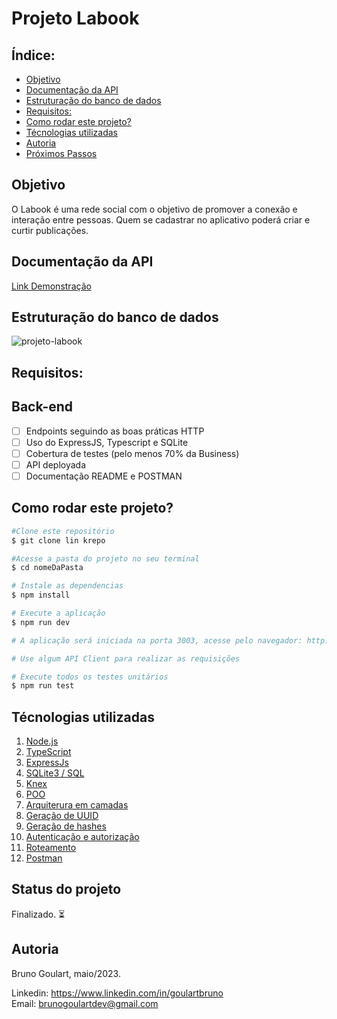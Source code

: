 # Projeto Labook

## Índice:

- <a href="#Objetivo"> Objetivo </a>
- <a href="#Documentação da API"> Documentação da API </a>
- <a href="#Estruturação do banco de dados"> Estruturação do banco de dados </a>
- <a href="#Requisitos"> Requisitos: </a>
- <a href="#Como rodar este projeto?"> Como rodar este projeto? </a>
- <a href="#Técnologias utilizadas"> Técnologias utilizadas </a>
- <a href="#Autoria"> Autoria </a>
- <a href="#Próximos Passos"> Próximos Passos </a>

## Objetivo

O Labook é uma rede social com o objetivo de promover a conexão e interação entre pessoas. Quem se cadastrar no aplicativo poderá criar e curtir publicações.

## Documentação da API

[Link Demonstração](https://documenter.getpostman.com/view/25826658/2s93mASest)

## Estruturação do banco de dados

![projeto-labook](./assets/diagram.png)

## Requisitos:

## Back-end

- [ ] Endpoints seguindo as boas práticas HTTP
- [ ] Uso do ExpressJS, Typescript e SQLite
- [ ] Cobertura de testes (pelo menos 70% da Business)
- [ ] API deployada
- [ ] Documentação README e POSTMAN

## Como rodar este projeto?

```bash
#Clone este repositório
$ git clone lin krepo

#Acesse a pasta do projeto no seu terminal
$ cd nomeDaPasta

# Instale as dependencias
$ npm install

# Execute a aplicação
$ npm run dev

# A aplicação será iniciada na porta 3003, acesse pelo navegador: http://localhost:3003

# Use algum API Client para realizar as requisições

# Execute todos os testes unitários
$ npm run test
```

## Técnologias utilizadas

1. [Node.js](https://nodejs.org/en)
2. [TypeScript](https://www.typescriptlang.org/)
3. [ExpressJs](https://expressjs.com/)
4. [SQLite3 / SQL](https://sqlite.org/index.html)
5. [Knex](https://knexjs.org/)
6. [POO](https://pt.wikipedia.org/wiki/Programa%C3%A7%C3%A3o_orientada_a_objetos)
7. [Arquiterura em camadas](https://pt.wikipedia.org/wiki/Arquitetura_multicamada)
8. [Geração de UUID](https://pt.wikipedia.org/wiki/Identificador_%C3%BAnico_universal)
9. [Geração de hashes](https://pt.wikipedia.org/wiki/Fun%C3%A7%C3%A3o_hash_criptogr%C3%A1fica)
10. [Autenticação e autorização](https://pt.wikipedia.org/wiki/Autoriza%C3%A7%C3%A3o)
11. [Roteamento](https://acervolima.com/roteamento-em-node-js/)
12. [Postman](https://www.postman.com/)

## Status do projeto

Finalizado. ⏳

## Autoria

Bruno Goulart, maio/2023.
<br>

Linkedin: https://www.linkedin.com/in/goulartbruno
<br>
Email: brunogoulartdev@gmail.com
